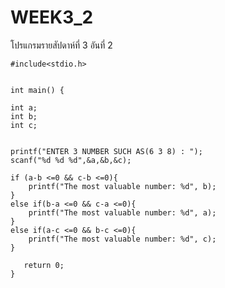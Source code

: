# WEEK3_2
โปรแกรมรายสัปดาห์ที่ 3 อันที่ 2
   
    #include<stdio.h>


    int main() {

    int a;
    int b;
    int c;


    printf("ENTER 3 NUMBER SUCH AS(6 3 8) : ");
    scanf("%d %d %d",&a,&b,&c);

    if (a-b <=0 && c-b <=0){
    	printf("The most valuable number: %d", b);
    }
    else if(b-a <=0 && c-a <=0){
    	printf("The most valuable number: %d", a);
    }
    else if(a-c <=0 && b-c <=0){
    	printf("The most valuable number: %d", c);
    }

       return 0;
    }
